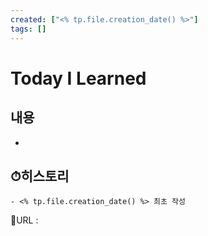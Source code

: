 ```yaml
---
created: ["<% tp.file.creation_date() %>"]
tags: []
---
```


# Today I Learned
## 내용
-

## ⏱히스토리
	- <% tp.file.creation_date() %> 최초 작성


📙URL :
